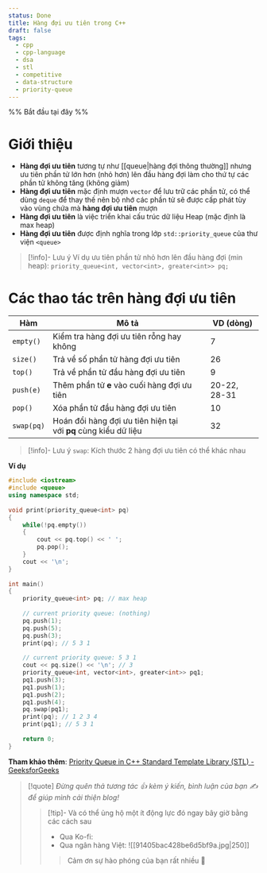 ```yaml
---
status: Done
title: Hàng đợi ưu tiên trong C++
draft: false
tags:
  - cpp
  - cpp-language
  - dsa
  - stl
  - competitive
  - data-structure
  - priority-queue
---
```

%% Bắt đầu tại đây %%
# Giới thiệu
- **Hàng đợi ưu tiên** tương tự như [[queue|hàng đợi thông thường]] nhưng ưu tiên phần tử lớn hơn (nhỏ hơn) lên đầu hàng đợi làm cho thứ tự các phần tử không tăng (không giảm)
- **Hàng đợi ưu tiên** mặc định mượn `vector` để lưu trữ các phần tử, có thể dùng `deque` để thay thế nên bộ nhớ các phần tử sẽ được cấp phát tùy vào vùng chứa mà **hàng đợi ưu tiên** mượn
- **Hàng đợi ưu tiên** là việc triển khai cấu trúc dữ liệu Heap (mặc định là max heap)
- **Hàng đợi ưu tiên** được định nghĩa trong lớp `std::priority_queue` của thư viện `<queue>`

> [!info]- Lưu ý
> Ví dụ ưu tiên phần tử nhỏ hơn lên đầu hàng đợi (min heap): `priority_queue<int, vector<int>, greater<int>> pq;`

# Các thao tác trên hàng đợi ưu tiên

| Hàm        | Mô tả                                                           | VD (dòng)    |
| ---------- | --------------------------------------------------------------- | ------------ |
| `empty()`  | Kiểm tra hàng đợi ưu tiên rỗng hay không                        | 7            |
| `size()`   | Trả về số phần tử hàng đợi ưu tiên                              | 26           |
| `top()`    | Trả về phần tử đầu hàng đợi ưu tiên                             | 9            |
| `push(e)`  | Thêm phần tử **e** vào cuối hàng đợi ưu tiên                    | 20-22, 28-31 |
| `pop()`    | Xóa phần tử đầu hàng đợi ưu tiên                                | 10           |
| `swap(pq)` | Hoán đổi hàng đợi ưu tiên hiện tại với **pq** cùng kiểu dữ liệu | 32           |

> [!info]- Lưu ý
> `swap`: Kích thước 2 hàng đợi ưu tiên có thể khác nhau

**Ví dụ**
```cpp
#include <iostream>
#include <queue>
using namespace std;
 
void print(priority_queue<int> pq)
{
	while(!pq.empty())
	{
		cout << pq.top() << ' ';
		pq.pop();
	}
	cout << '\n';
}
 
int main()
{
	priority_queue<int> pq; // max heap
	
	// current priority queue: (nothing)
	pq.push(1);
	pq.push(5);
	pq.push(3);
	print(pq); // 5 3 1
 
	// current priority queue: 5 3 1
	cout << pq.size() << '\n'; // 3
	priority_queue<int, vector<int>, greater<int>> pq1;
	pq1.push(3);
	pq1.push(1);
	pq1.push(2);
	pq1.push(4);
	pq.swap(pq1);
	print(pq); // 1 2 3 4
	print(pq1); // 5 3 1
 
	return 0;
}
```

**Tham khảo thêm**: [Priority Queue in C++ Standard Template Library (STL) - GeeksforGeeks](https://www.geeksforgeeks.org/priority-queue-in-cpp-stl/)

> [!quote]
> *Đừng quên thả tương tác 👍 kèm ý kiến, bình luận của bạn ✍️ để giúp mình cải thiện blog!* 
> > [!tip]- Và có thể ủng hộ một ít động lực đó ngay bây giờ bằng các cách sau
> > - Qua Ko-fi: <script type='text/javascript' src='https://storage.ko-fi.com/cdn/widget/Widget_2.js'></script><script type='text/javascript'>kofiwidget2.init('Support Me', '#29abe0', 'M4M111S8CI');kofiwidget2.draw();</script>
> > - Qua ngân hàng Việt:
> >   ![[91405bac428be6d5bf9a.jpg|250]]
> > > Cảm ơn sự hào phóng của bạn rất nhiều 🥰